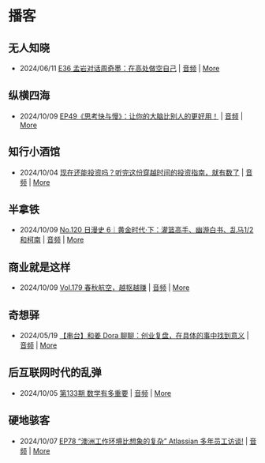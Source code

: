 # 播客

## 无人知晓
- 2024/06/11 [E36 孟岩对话周奇墨：在高处做空自己](https://www.xiaoyuzhoufm.com/episode/6667f31dc26e396a36eefe25) | [音频](https://dts-api.xiaoyuzhoufm.com/track/611719d3cb0b82e1df0ad29e/6667f31dc26e396a36eefe25/media.xyzcdn.net/ljJYPINg_uUnMMt8WMuIsiU41BZt.m4a) | [More](channels/%E6%97%A0%E4%BA%BA%E7%9F%A5%E6%99%93.md)

## 纵横四海
- 2024/10/09 [EP49《思考快与慢》：让你的大脑比别人的更好用！](https://www.ximalaya.com/sound/763337639) | [音频](https://aod.cos.tx.xmcdn.com/storages/c498-audiofreehighqps/74/00/GKwRINsK2vtCBXMu6wMblicY.m4a) | [More](channels/%E7%BA%B5%E6%A8%AA%E5%9B%9B%E6%B5%B7.md)

## 知行小酒馆
- 2024/10/04 [现在还能投资吗？听完这份穿越时间的投资指南，就有数了](https://www.xiaoyuzhoufm.com/episode/66fbf3836c7f8177865d216c) | [音频](https://dts-api.xiaoyuzhoufm.com/track/6013f9f58e2f7ee375cf4216/66fbf3836c7f8177865d216c/media.xyzcdn.net/luVaSf5dpLW5-DtdK3G5vL7RxlDl.m4a) | [More](channels/%E7%9F%A5%E8%A1%8C%E5%B0%8F%E9%85%92%E9%A6%86.md)

## 半拿铁
- 2024/10/09 [No.120 日漫史 6｜黄金时代·下：灌篮高手、幽游白书、乱马1/2和柯南](https://www.ximalaya.com/sound/763125826) | [音频](https://tk.wavpub.com/WPDL_JqPkSWBAyZTTHttUgTYnPPTfHSXQwzWdYHTDuMELTsgZqQqysEhpBDxkuf-4e.m4a) | [More](channels/%E5%8D%8A%E6%8B%BF%E9%93%81.md)

## 商业就是这样
- 2024/10/09 [Vol.179 春秋航空，越抠越赚](https://www.ximalaya.com/sound/763664214) | [音频](https://aod.cos.tx.xmcdn.com/storages/ab55-audiofreehighqps/03/92/GKwRIW4K3GigAL3iywMcLsDX.m4a) | [More](channels/%E5%95%86%E4%B8%9A%E5%B0%B1%E6%98%AF%E8%BF%99%E6%A0%B7.md)

## 奇想驿
- 2024/05/19 [【串台】和姜 Dora 聊聊：创业复盘，在具体的事中找到意义](https://www.xiaoyuzhoufm.com/episode/664962d382b428eafd844366) | [音频](https://dts-api.xiaoyuzhoufm.com/track/6034daea97755b8fc9c66480/664962d382b428eafd844366/media.xyzcdn.net/llloyy2KoUURla1cgosxmkenwwHw.m4a) | [More](channels/%E5%A5%87%E6%83%B3%E9%A9%BF.md)

## 后互联网时代的乱弹
- 2024/10/05 [第133期 数学有多重要](https://hosting.wavpub.cn/pie/ep133/) | [音频](https://tk.wavpub.com/WPDL_hTYUYKhHzEwDdKfEdRunNEjcQrqXTfFXJvQKLdjPZkjQBLssXRsswasMBV-0c.mp3) | [More](channels/%E5%90%8E%E4%BA%92%E8%81%94%E7%BD%91%E6%97%B6%E4%BB%A3%E7%9A%84%E4%B9%B1%E5%BC%B9.md)

## 硬地骇客
- 2024/10/07 [EP78 “澳洲工作环境比想象的复杂” Atlassian 多年员工访谈!](https://www.xiaoyuzhoufm.com/episode/6703f15581cdab3a934f0445) | [音频](https://dts-api.xiaoyuzhoufm.com/track/640ee2438be5d40013fe4a87/6703f15581cdab3a934f0445/media.xyzcdn.net/lnazHbt2e8wsACzM5eLcJ4pNtjg8.m4a) | [More](channels/%E7%A1%AC%E5%9C%B0%E9%AA%87%E5%AE%A2.md)

